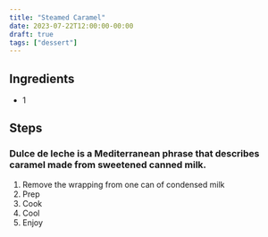 ```yaml
---
title: "Steamed Caramel"
date: 2023-07-22T12:00:00-00:00
draft: true
tags: ["dessert"]
---
```


## Ingredients

* 1 

## Steps

### Dulce de leche is a Mediterranean phrase that describes caramel made from sweetened canned milk.

1. Remove the wrapping from one can of condensed milk
2. Prep
3. Cook
4. Cool
5. Enjoy